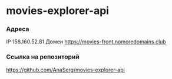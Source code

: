 # movies-explorer-api

### Адреса
IP 158.160.52.81
Домен https://movies-front.nomoredomains.club

### Ссылка на репозиторий
https://github.com/AnaSerg/movies-explorer-api
